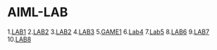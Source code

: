 # AIML-LAB
1.[LAB1](https://github.com/NoahK05/AIML-LAB/blob/main/LAB1.ipynb)
2.[LAB2](https://github.com/NoahK05/AIML-LAB/blob/main/BFS_py.ipynb)
3.[LAB2](https://github.com/NoahK05/AIML-LAB/blob/main/DFS_py.ipynb)
4.[LAB3](https://github.com/NoahK05/AIML-LAB/blob/main/ABST_py.ipynb)
5.[GAME1](https://github.com/NoahK05/AIML-LAB/blob/main/game1_py.ipynb)
6.[Lab4](https://github.com/NoahK05/AIML-LAB/blob/main/L4.ipynb)
7.[Lab5](https://github.com/NoahK05/AIML-LAB/blob/main/L5.ipynb)
8.[LAB6]()
9.[LAB7]()
10.[LAB8]()
